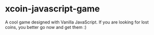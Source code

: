 # xcoin-javascript-game
A cool game designed with Vanilla JavaScript. If you are looking for lost coins, you better go now and get them :)
